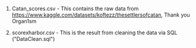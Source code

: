 1. Catan_scores.csv - This contains the raw data from https://www.kaggle.com/datasets/koftezz/thesettlersofcatan, Thank you Organ1sm

2. scorexharbor.csv - This is the result from cleaning the data via SQL ("DataClean.sql")
